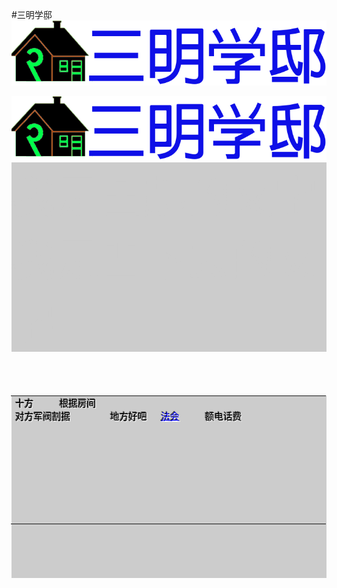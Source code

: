 #三明学邸
![图片](https://raw.githubusercontent.com/sanmingxuedi/index.html/main/%E6%9C%AA%E6%A0%87%E9%A2%98.png)
<head>
    <link rel="icon" href="https://raw.githubusercontent.com/sanmingxuedi/index.html/main/favicon.ico" type="image/x-icon" href="favicon.ico"/>
    <link rel="shortcut icon" href="https://raw.githubusercontent.com/sanmingxuedi/index.html/main/favicon.ico" type="image/x-icon" href="favicon.ico"/>
</head>
<a href="https://sanmingxuedi.github.io/index.html">
  <img src="https://raw.githubusercontent.com/sanmingxuedi/index.html/main/%E6%9C%AA%E6%A0%87%E9%A2%98.png">
</a>

<!DOCTYPE html>
<html>
<head>
    <meta charset="UTF-8" />
    <title>Document</title>
    <style>
        div{
            font-size:70px;
            background-color: #CCC;
            color:#ccc;
        }
        div:first-child{
            text-shadow:1px 1px 1px #000;
            text-shadow:-1px -1px 1px #FFF;
        }
        div:last-child{
            text-shadow:1px 1px 1px #FFF,-1px -1px 1px #000;
        }
    </style>
</head>
<body>
    <div>我是凸起的文字</div>
    <div>我是凹下去的文字</div>
</body>
</html>


<head>
<meta http-equiv=Content-Type content="text/html; charset=gb2312">
<meta name=ProgId content=Word.Document>
<meta name=Generator content="Microsoft Word 14">
<meta name=Originator content="Microsoft Word 14">
<link rel=File-List href="单个文件网页1.files/filelist.xml">
<!--[if gte mso 9]><xml>
 <o:DocumentProperties>
  <o:Author>user</o:Author>
  <o:Template>Normal</o:Template>
  <o:LastAuthor>user</o:LastAuthor>
  <o:Revision>2</o:Revision>
  <o:TotalTime>4</o:TotalTime>
  <o:Created>2021-04-07T07:38:00Z</o:Created>
  <o:LastSaved>2021-04-07T07:38:00Z</o:LastSaved>
  <o:Pages>1</o:Pages>
  <o:Words>22</o:Words>
  <o:Characters>127</o:Characters>
  <o:Company>user</o:Company>
  <o:Lines>1</o:Lines>
  <o:Paragraphs>1</o:Paragraphs>
  <o:CharactersWithSpaces>148</o:CharactersWithSpaces>
  <o:Version>14.00</o:Version>
 </o:DocumentProperties>
 <o:OfficeDocumentSettings>
  <o:RelyOnVML/>
  <o:AllowPNG/>
 </o:OfficeDocumentSettings>
</xml><![endif]-->
<link rel=themeData href="单个文件网页1.files/themedata.thmx">
<link rel=colorSchemeMapping href="单个文件网页1.files/colorschememapping.xml">
<!--[if gte mso 9]><xml>
 <w:WordDocument>
  <w:TrackMoves>false</w:TrackMoves>
  <w:TrackFormatting/>
  <w:PunctuationKerning/>
  <w:DrawingGridVerticalSpacing>7.8 磅</w:DrawingGridVerticalSpacing>
  <w:DisplayHorizontalDrawingGridEvery>0</w:DisplayHorizontalDrawingGridEvery>
  <w:DisplayVerticalDrawingGridEvery>2</w:DisplayVerticalDrawingGridEvery>
  <w:ValidateAgainstSchemas/>
  <w:SaveIfXMLInvalid>false</w:SaveIfXMLInvalid>
  <w:IgnoreMixedContent>false</w:IgnoreMixedContent>
  <w:AlwaysShowPlaceholderText>false</w:AlwaysShowPlaceholderText>
  <w:DoNotPromoteQF/>
  <w:LidThemeOther>EN-US</w:LidThemeOther>
  <w:LidThemeAsian>ZH-CN</w:LidThemeAsian>
  <w:LidThemeComplexScript>X-NONE</w:LidThemeComplexScript>
  <w:Compatibility>
   <w:SpaceForUL/>
   <w:BalanceSingleByteDoubleByteWidth/>
   <w:DoNotLeaveBackslashAlone/>
   <w:ULTrailSpace/>
   <w:DoNotExpandShiftReturn/>
   <w:AdjustLineHeightInTable/>
   <w:BreakWrappedTables/>
   <w:SnapToGridInCell/>
   <w:WrapTextWithPunct/>
   <w:UseAsianBreakRules/>
   <w:DontGrowAutofit/>
   <w:SplitPgBreakAndParaMark/>
   <w:EnableOpenTypeKerning/>
   <w:DontFlipMirrorIndents/>
   <w:OverrideTableStyleHps/>
   <w:UseFELayout/>
  </w:Compatibility>
  <m:mathPr>
   <m:mathFont m:val="Cambria Math"/>
   <m:brkBin m:val="before"/>
   <m:brkBinSub m:val="&#45;-"/>
   <m:smallFrac m:val="off"/>
   <m:dispDef/>
   <m:lMargin m:val="0"/>
   <m:rMargin m:val="0"/>
   <m:defJc m:val="centerGroup"/>
   <m:wrapIndent m:val="1440"/>
   <m:intLim m:val="subSup"/>
   <m:naryLim m:val="undOvr"/>
  </m:mathPr></w:WordDocument>
</xml><![endif]--><!--[if gte mso 9]><xml>
 <w:LatentStyles DefLockedState="false" DefUnhideWhenUsed="true"
  DefSemiHidden="true" DefQFormat="false" DefPriority="99"
  LatentStyleCount="267">
  <w:LsdException Locked="false" Priority="0" SemiHidden="false"
   UnhideWhenUsed="false" QFormat="true" Name="Normal"/>
  <w:LsdException Locked="false" Priority="9" SemiHidden="false"
   UnhideWhenUsed="false" QFormat="true" Name="heading 1"/>
  <w:LsdException Locked="false" Priority="9" QFormat="true" Name="heading 2"/>
  <w:LsdException Locked="false" Priority="9" QFormat="true" Name="heading 3"/>
  <w:LsdException Locked="false" Priority="9" QFormat="true" Name="heading 4"/>
  <w:LsdException Locked="false" Priority="9" QFormat="true" Name="heading 5"/>
  <w:LsdException Locked="false" Priority="9" QFormat="true" Name="heading 6"/>
  <w:LsdException Locked="false" Priority="9" QFormat="true" Name="heading 7"/>
  <w:LsdException Locked="false" Priority="9" QFormat="true" Name="heading 8"/>
  <w:LsdException Locked="false" Priority="9" QFormat="true" Name="heading 9"/>
  <w:LsdException Locked="false" Priority="39" Name="toc 1"/>
  <w:LsdException Locked="false" Priority="39" Name="toc 2"/>
  <w:LsdException Locked="false" Priority="39" Name="toc 3"/>
  <w:LsdException Locked="false" Priority="39" Name="toc 4"/>
  <w:LsdException Locked="false" Priority="39" Name="toc 5"/>
  <w:LsdException Locked="false" Priority="39" Name="toc 6"/>
  <w:LsdException Locked="false" Priority="39" Name="toc 7"/>
  <w:LsdException Locked="false" Priority="39" Name="toc 8"/>
  <w:LsdException Locked="false" Priority="39" Name="toc 9"/>
  <w:LsdException Locked="false" Priority="35" QFormat="true" Name="caption"/>
  <w:LsdException Locked="false" Priority="10" SemiHidden="false"
   UnhideWhenUsed="false" QFormat="true" Name="Title"/>
  <w:LsdException Locked="false" Priority="1" Name="Default Paragraph Font"/>
  <w:LsdException Locked="false" Priority="11" SemiHidden="false"
   UnhideWhenUsed="false" QFormat="true" Name="Subtitle"/>
  <w:LsdException Locked="false" Priority="22" SemiHidden="false"
   UnhideWhenUsed="false" QFormat="true" Name="Strong"/>
  <w:LsdException Locked="false" Priority="20" SemiHidden="false"
   UnhideWhenUsed="false" QFormat="true" Name="Emphasis"/>
  <w:LsdException Locked="false" Priority="59" SemiHidden="false"
   UnhideWhenUsed="false" Name="Table Grid"/>
  <w:LsdException Locked="false" UnhideWhenUsed="false" Name="Placeholder Text"/>
  <w:LsdException Locked="false" Priority="1" SemiHidden="false"
   UnhideWhenUsed="false" QFormat="true" Name="No Spacing"/>
  <w:LsdException Locked="false" Priority="60" SemiHidden="false"
   UnhideWhenUsed="false" Name="Light Shading"/>
  <w:LsdException Locked="false" Priority="61" SemiHidden="false"
   UnhideWhenUsed="false" Name="Light List"/>
  <w:LsdException Locked="false" Priority="62" SemiHidden="false"
   UnhideWhenUsed="false" Name="Light Grid"/>
  <w:LsdException Locked="false" Priority="63" SemiHidden="false"
   UnhideWhenUsed="false" Name="Medium Shading 1"/>
  <w:LsdException Locked="false" Priority="64" SemiHidden="false"
   UnhideWhenUsed="false" Name="Medium Shading 2"/>
  <w:LsdException Locked="false" Priority="65" SemiHidden="false"
   UnhideWhenUsed="false" Name="Medium List 1"/>
  <w:LsdException Locked="false" Priority="66" SemiHidden="false"
   UnhideWhenUsed="false" Name="Medium List 2"/>
  <w:LsdException Locked="false" Priority="67" SemiHidden="false"
   UnhideWhenUsed="false" Name="Medium Grid 1"/>
  <w:LsdException Locked="false" Priority="68" SemiHidden="false"
   UnhideWhenUsed="false" Name="Medium Grid 2"/>
  <w:LsdException Locked="false" Priority="69" SemiHidden="false"
   UnhideWhenUsed="false" Name="Medium Grid 3"/>
  <w:LsdException Locked="false" Priority="70" SemiHidden="false"
   UnhideWhenUsed="false" Name="Dark List"/>
  <w:LsdException Locked="false" Priority="71" SemiHidden="false"
   UnhideWhenUsed="false" Name="Colorful Shading"/>
  <w:LsdException Locked="false" Priority="72" SemiHidden="false"
   UnhideWhenUsed="false" Name="Colorful List"/>
  <w:LsdException Locked="false" Priority="73" SemiHidden="false"
   UnhideWhenUsed="false" Name="Colorful Grid"/>
  <w:LsdException Locked="false" Priority="60" SemiHidden="false"
   UnhideWhenUsed="false" Name="Light Shading Accent 1"/>
  <w:LsdException Locked="false" Priority="61" SemiHidden="false"
   UnhideWhenUsed="false" Name="Light List Accent 1"/>
  <w:LsdException Locked="false" Priority="62" SemiHidden="false"
   UnhideWhenUsed="false" Name="Light Grid Accent 1"/>
  <w:LsdException Locked="false" Priority="63" SemiHidden="false"
   UnhideWhenUsed="false" Name="Medium Shading 1 Accent 1"/>
  <w:LsdException Locked="false" Priority="64" SemiHidden="false"
   UnhideWhenUsed="false" Name="Medium Shading 2 Accent 1"/>
  <w:LsdException Locked="false" Priority="65" SemiHidden="false"
   UnhideWhenUsed="false" Name="Medium List 1 Accent 1"/>
  <w:LsdException Locked="false" UnhideWhenUsed="false" Name="Revision"/>
  <w:LsdException Locked="false" Priority="34" SemiHidden="false"
   UnhideWhenUsed="false" QFormat="true" Name="List Paragraph"/>
  <w:LsdException Locked="false" Priority="29" SemiHidden="false"
   UnhideWhenUsed="false" QFormat="true" Name="Quote"/>
  <w:LsdException Locked="false" Priority="30" SemiHidden="false"
   UnhideWhenUsed="false" QFormat="true" Name="Intense Quote"/>
  <w:LsdException Locked="false" Priority="66" SemiHidden="false"
   UnhideWhenUsed="false" Name="Medium List 2 Accent 1"/>
  <w:LsdException Locked="false" Priority="67" SemiHidden="false"
   UnhideWhenUsed="false" Name="Medium Grid 1 Accent 1"/>
  <w:LsdException Locked="false" Priority="68" SemiHidden="false"
   UnhideWhenUsed="false" Name="Medium Grid 2 Accent 1"/>
  <w:LsdException Locked="false" Priority="69" SemiHidden="false"
   UnhideWhenUsed="false" Name="Medium Grid 3 Accent 1"/>
  <w:LsdException Locked="false" Priority="70" SemiHidden="false"
   UnhideWhenUsed="false" Name="Dark List Accent 1"/>
  <w:LsdException Locked="false" Priority="71" SemiHidden="false"
   UnhideWhenUsed="false" Name="Colorful Shading Accent 1"/>
  <w:LsdException Locked="false" Priority="72" SemiHidden="false"
   UnhideWhenUsed="false" Name="Colorful List Accent 1"/>
  <w:LsdException Locked="false" Priority="73" SemiHidden="false"
   UnhideWhenUsed="false" Name="Colorful Grid Accent 1"/>
  <w:LsdException Locked="false" Priority="60" SemiHidden="false"
   UnhideWhenUsed="false" Name="Light Shading Accent 2"/>
  <w:LsdException Locked="false" Priority="61" SemiHidden="false"
   UnhideWhenUsed="false" Name="Light List Accent 2"/>
  <w:LsdException Locked="false" Priority="62" SemiHidden="false"
   UnhideWhenUsed="false" Name="Light Grid Accent 2"/>
  <w:LsdException Locked="false" Priority="63" SemiHidden="false"
   UnhideWhenUsed="false" Name="Medium Shading 1 Accent 2"/>
  <w:LsdException Locked="false" Priority="64" SemiHidden="false"
   UnhideWhenUsed="false" Name="Medium Shading 2 Accent 2"/>
  <w:LsdException Locked="false" Priority="65" SemiHidden="false"
   UnhideWhenUsed="false" Name="Medium List 1 Accent 2"/>
  <w:LsdException Locked="false" Priority="66" SemiHidden="false"
   UnhideWhenUsed="false" Name="Medium List 2 Accent 2"/>
  <w:LsdException Locked="false" Priority="67" SemiHidden="false"
   UnhideWhenUsed="false" Name="Medium Grid 1 Accent 2"/>
  <w:LsdException Locked="false" Priority="68" SemiHidden="false"
   UnhideWhenUsed="false" Name="Medium Grid 2 Accent 2"/>
  <w:LsdException Locked="false" Priority="69" SemiHidden="false"
   UnhideWhenUsed="false" Name="Medium Grid 3 Accent 2"/>
  <w:LsdException Locked="false" Priority="70" SemiHidden="false"
   UnhideWhenUsed="false" Name="Dark List Accent 2"/>
  <w:LsdException Locked="false" Priority="71" SemiHidden="false"
   UnhideWhenUsed="false" Name="Colorful Shading Accent 2"/>
  <w:LsdException Locked="false" Priority="72" SemiHidden="false"
   UnhideWhenUsed="false" Name="Colorful List Accent 2"/>
  <w:LsdException Locked="false" Priority="73" SemiHidden="false"
   UnhideWhenUsed="false" Name="Colorful Grid Accent 2"/>
  <w:LsdException Locked="false" Priority="60" SemiHidden="false"
   UnhideWhenUsed="false" Name="Light Shading Accent 3"/>
  <w:LsdException Locked="false" Priority="61" SemiHidden="false"
   UnhideWhenUsed="false" Name="Light List Accent 3"/>
  <w:LsdException Locked="false" Priority="62" SemiHidden="false"
   UnhideWhenUsed="false" Name="Light Grid Accent 3"/>
  <w:LsdException Locked="false" Priority="63" SemiHidden="false"
   UnhideWhenUsed="false" Name="Medium Shading 1 Accent 3"/>
  <w:LsdException Locked="false" Priority="64" SemiHidden="false"
   UnhideWhenUsed="false" Name="Medium Shading 2 Accent 3"/>
  <w:LsdException Locked="false" Priority="65" SemiHidden="false"
   UnhideWhenUsed="false" Name="Medium List 1 Accent 3"/>
  <w:LsdException Locked="false" Priority="66" SemiHidden="false"
   UnhideWhenUsed="false" Name="Medium List 2 Accent 3"/>
  <w:LsdException Locked="false" Priority="67" SemiHidden="false"
   UnhideWhenUsed="false" Name="Medium Grid 1 Accent 3"/>
  <w:LsdException Locked="false" Priority="68" SemiHidden="false"
   UnhideWhenUsed="false" Name="Medium Grid 2 Accent 3"/>
  <w:LsdException Locked="false" Priority="69" SemiHidden="false"
   UnhideWhenUsed="false" Name="Medium Grid 3 Accent 3"/>
  <w:LsdException Locked="false" Priority="70" SemiHidden="false"
   UnhideWhenUsed="false" Name="Dark List Accent 3"/>
  <w:LsdException Locked="false" Priority="71" SemiHidden="false"
   UnhideWhenUsed="false" Name="Colorful Shading Accent 3"/>
  <w:LsdException Locked="false" Priority="72" SemiHidden="false"
   UnhideWhenUsed="false" Name="Colorful List Accent 3"/>
  <w:LsdException Locked="false" Priority="73" SemiHidden="false"
   UnhideWhenUsed="false" Name="Colorful Grid Accent 3"/>
  <w:LsdException Locked="false" Priority="60" SemiHidden="false"
   UnhideWhenUsed="false" Name="Light Shading Accent 4"/>
  <w:LsdException Locked="false" Priority="61" SemiHidden="false"
   UnhideWhenUsed="false" Name="Light List Accent 4"/>
  <w:LsdException Locked="false" Priority="62" SemiHidden="false"
   UnhideWhenUsed="false" Name="Light Grid Accent 4"/>
  <w:LsdException Locked="false" Priority="63" SemiHidden="false"
   UnhideWhenUsed="false" Name="Medium Shading 1 Accent 4"/>
  <w:LsdException Locked="false" Priority="64" SemiHidden="false"
   UnhideWhenUsed="false" Name="Medium Shading 2 Accent 4"/>
  <w:LsdException Locked="false" Priority="65" SemiHidden="false"
   UnhideWhenUsed="false" Name="Medium List 1 Accent 4"/>
  <w:LsdException Locked="false" Priority="66" SemiHidden="false"
   UnhideWhenUsed="false" Name="Medium List 2 Accent 4"/>
  <w:LsdException Locked="false" Priority="67" SemiHidden="false"
   UnhideWhenUsed="false" Name="Medium Grid 1 Accent 4"/>
  <w:LsdException Locked="false" Priority="68" SemiHidden="false"
   UnhideWhenUsed="false" Name="Medium Grid 2 Accent 4"/>
  <w:LsdException Locked="false" Priority="69" SemiHidden="false"
   UnhideWhenUsed="false" Name="Medium Grid 3 Accent 4"/>
  <w:LsdException Locked="false" Priority="70" SemiHidden="false"
   UnhideWhenUsed="false" Name="Dark List Accent 4"/>
  <w:LsdException Locked="false" Priority="71" SemiHidden="false"
   UnhideWhenUsed="false" Name="Colorful Shading Accent 4"/>
  <w:LsdException Locked="false" Priority="72" SemiHidden="false"
   UnhideWhenUsed="false" Name="Colorful List Accent 4"/>
  <w:LsdException Locked="false" Priority="73" SemiHidden="false"
   UnhideWhenUsed="false" Name="Colorful Grid Accent 4"/>
  <w:LsdException Locked="false" Priority="60" SemiHidden="false"
   UnhideWhenUsed="false" Name="Light Shading Accent 5"/>
  <w:LsdException Locked="false" Priority="61" SemiHidden="false"
   UnhideWhenUsed="false" Name="Light List Accent 5"/>
  <w:LsdException Locked="false" Priority="62" SemiHidden="false"
   UnhideWhenUsed="false" Name="Light Grid Accent 5"/>
  <w:LsdException Locked="false" Priority="63" SemiHidden="false"
   UnhideWhenUsed="false" Name="Medium Shading 1 Accent 5"/>
  <w:LsdException Locked="false" Priority="64" SemiHidden="false"
   UnhideWhenUsed="false" Name="Medium Shading 2 Accent 5"/>
  <w:LsdException Locked="false" Priority="65" SemiHidden="false"
   UnhideWhenUsed="false" Name="Medium List 1 Accent 5"/>
  <w:LsdException Locked="false" Priority="66" SemiHidden="false"
   UnhideWhenUsed="false" Name="Medium List 2 Accent 5"/>
  <w:LsdException Locked="false" Priority="67" SemiHidden="false"
   UnhideWhenUsed="false" Name="Medium Grid 1 Accent 5"/>
  <w:LsdException Locked="false" Priority="68" SemiHidden="false"
   UnhideWhenUsed="false" Name="Medium Grid 2 Accent 5"/>
  <w:LsdException Locked="false" Priority="69" SemiHidden="false"
   UnhideWhenUsed="false" Name="Medium Grid 3 Accent 5"/>
  <w:LsdException Locked="false" Priority="70" SemiHidden="false"
   UnhideWhenUsed="false" Name="Dark List Accent 5"/>
  <w:LsdException Locked="false" Priority="71" SemiHidden="false"
   UnhideWhenUsed="false" Name="Colorful Shading Accent 5"/>
  <w:LsdException Locked="false" Priority="72" SemiHidden="false"
   UnhideWhenUsed="false" Name="Colorful List Accent 5"/>
  <w:LsdException Locked="false" Priority="73" SemiHidden="false"
   UnhideWhenUsed="false" Name="Colorful Grid Accent 5"/>
  <w:LsdException Locked="false" Priority="60" SemiHidden="false"
   UnhideWhenUsed="false" Name="Light Shading Accent 6"/>
  <w:LsdException Locked="false" Priority="61" SemiHidden="false"
   UnhideWhenUsed="false" Name="Light List Accent 6"/>
  <w:LsdException Locked="false" Priority="62" SemiHidden="false"
   UnhideWhenUsed="false" Name="Light Grid Accent 6"/>
  <w:LsdException Locked="false" Priority="63" SemiHidden="false"
   UnhideWhenUsed="false" Name="Medium Shading 1 Accent 6"/>
  <w:LsdException Locked="false" Priority="64" SemiHidden="false"
   UnhideWhenUsed="false" Name="Medium Shading 2 Accent 6"/>
  <w:LsdException Locked="false" Priority="65" SemiHidden="false"
   UnhideWhenUsed="false" Name="Medium List 1 Accent 6"/>
  <w:LsdException Locked="false" Priority="66" SemiHidden="false"
   UnhideWhenUsed="false" Name="Medium List 2 Accent 6"/>
  <w:LsdException Locked="false" Priority="67" SemiHidden="false"
   UnhideWhenUsed="false" Name="Medium Grid 1 Accent 6"/>
  <w:LsdException Locked="false" Priority="68" SemiHidden="false"
   UnhideWhenUsed="false" Name="Medium Grid 2 Accent 6"/>
  <w:LsdException Locked="false" Priority="69" SemiHidden="false"
   UnhideWhenUsed="false" Name="Medium Grid 3 Accent 6"/>
  <w:LsdException Locked="false" Priority="70" SemiHidden="false"
   UnhideWhenUsed="false" Name="Dark List Accent 6"/>
  <w:LsdException Locked="false" Priority="71" SemiHidden="false"
   UnhideWhenUsed="false" Name="Colorful Shading Accent 6"/>
  <w:LsdException Locked="false" Priority="72" SemiHidden="false"
   UnhideWhenUsed="false" Name="Colorful List Accent 6"/>
  <w:LsdException Locked="false" Priority="73" SemiHidden="false"
   UnhideWhenUsed="false" Name="Colorful Grid Accent 6"/>
  <w:LsdException Locked="false" Priority="19" SemiHidden="false"
   UnhideWhenUsed="false" QFormat="true" Name="Subtle Emphasis"/>
  <w:LsdException Locked="false" Priority="21" SemiHidden="false"
   UnhideWhenUsed="false" QFormat="true" Name="Intense Emphasis"/>
  <w:LsdException Locked="false" Priority="31" SemiHidden="false"
   UnhideWhenUsed="false" QFormat="true" Name="Subtle Reference"/>
  <w:LsdException Locked="false" Priority="32" SemiHidden="false"
   UnhideWhenUsed="false" QFormat="true" Name="Intense Reference"/>
  <w:LsdException Locked="false" Priority="33" SemiHidden="false"
   UnhideWhenUsed="false" QFormat="true" Name="Book Title"/>
  <w:LsdException Locked="false" Priority="37" Name="Bibliography"/>
  <w:LsdException Locked="false" Priority="39" QFormat="true" Name="TOC Heading"/>
 </w:LatentStyles>
</xml><![endif]-->
<style>
<!--
 /* Font Definitions */
 @font-face
	{font-family:宋体;
	panose-1:2 1 6 0 3 1 1 1 1 1;
	mso-font-alt:SimSun;
	mso-font-charset:134;
	mso-generic-font-family:auto;
	mso-font-pitch:variable;
	mso-font-signature:3 135135232 16 0 262145 0;}
@font-face
	{font-family:宋体;
	panose-1:2 1 6 0 3 1 1 1 1 1;
	mso-font-alt:SimSun;
	mso-font-charset:134;
	mso-generic-font-family:auto;
	mso-font-pitch:variable;
	mso-font-signature:3 135135232 16 0 262145 0;}
@font-face
	{font-family:Calibri;
	panose-1:2 15 5 2 2 2 4 3 2 4;
	mso-font-charset:0;
	mso-generic-font-family:swiss;
	mso-font-pitch:variable;
	mso-font-signature:-520092929 1073786111 9 0 415 0;}
@font-face
	{font-family:"\@宋体";
	panose-1:2 1 6 0 3 1 1 1 1 1;
	mso-font-charset:134;
	mso-generic-font-family:auto;
	mso-font-pitch:variable;
	mso-font-signature:3 135135232 16 0 262145 0;}
 /* Style Definitions */
 p.MsoNormal, li.MsoNormal, div.MsoNormal
	{mso-style-unhide:no;
	mso-style-qformat:yes;
	mso-style-parent:"";
	margin:0cm;
	margin-bottom:.0001pt;
	text-align:justify;
	text-justify:inter-ideograph;
	mso-pagination:none;
	font-size:10.5pt;
	mso-bidi-font-size:11.0pt;
	font-family:"Calibri","sans-serif";
	mso-ascii-font-family:Calibri;
	mso-ascii-theme-font:minor-latin;
	mso-fareast-font-family:宋体;
	mso-fareast-theme-font:minor-fareast;
	mso-hansi-font-family:Calibri;
	mso-hansi-theme-font:minor-latin;
	mso-bidi-font-family:"Times New Roman";
	mso-bidi-theme-font:minor-bidi;
	mso-font-kerning:1.0pt;}
p.MsoHeader, li.MsoHeader, div.MsoHeader
	{mso-style-priority:99;
	mso-style-link:"页眉 Char";
	margin:0cm;
	margin-bottom:.0001pt;
	text-align:center;
	mso-pagination:none;
	tab-stops:center 207.65pt right 415.3pt;
	layout-grid-mode:char;
	border:none;
	mso-border-bottom-alt:solid windowtext .75pt;
	padding:0cm;
	mso-padding-alt:0cm 0cm 1.0pt 0cm;
	font-size:9.0pt;
	font-family:"Calibri","sans-serif";
	mso-ascii-font-family:Calibri;
	mso-ascii-theme-font:minor-latin;
	mso-fareast-font-family:宋体;
	mso-fareast-theme-font:minor-fareast;
	mso-hansi-font-family:Calibri;
	mso-hansi-theme-font:minor-latin;
	mso-bidi-font-family:"Times New Roman";
	mso-bidi-theme-font:minor-bidi;
	mso-font-kerning:1.0pt;}
p.MsoFooter, li.MsoFooter, div.MsoFooter
	{mso-style-priority:99;
	mso-style-link:"页脚 Char";
	margin:0cm;
	margin-bottom:.0001pt;
	mso-pagination:none;
	tab-stops:center 207.65pt right 415.3pt;
	layout-grid-mode:char;
	font-size:9.0pt;
	font-family:"Calibri","sans-serif";
	mso-ascii-font-family:Calibri;
	mso-ascii-theme-font:minor-latin;
	mso-fareast-font-family:宋体;
	mso-fareast-theme-font:minor-fareast;
	mso-hansi-font-family:Calibri;
	mso-hansi-theme-font:minor-latin;
	mso-bidi-font-family:"Times New Roman";
	mso-bidi-theme-font:minor-bidi;
	mso-font-kerning:1.0pt;}
a:link, span.MsoHyperlink
	{mso-style-noshow:yes;
	mso-style-priority:99;
	color:blue;
	text-decoration:underline;
	text-underline:single;}
a:visited, span.MsoHyperlinkFollowed
	{mso-style-noshow:yes;
	mso-style-priority:99;
	color:purple;
	mso-themecolor:followedhyperlink;
	text-decoration:underline;
	text-underline:single;}
span.Char
	{mso-style-name:"页眉 Char";
	mso-style-priority:99;
	mso-style-unhide:no;
	mso-style-locked:yes;
	mso-style-link:页眉;
	mso-ansi-font-size:9.0pt;
	mso-bidi-font-size:9.0pt;}
span.Char0
	{mso-style-name:"页脚 Char";
	mso-style-priority:99;
	mso-style-unhide:no;
	mso-style-locked:yes;
	mso-style-link:页脚;
	mso-ansi-font-size:9.0pt;
	mso-bidi-font-size:9.0pt;}
.MsoChpDefault
	{mso-style-type:export-only;
	mso-default-props:yes;
	font-family:"Calibri","sans-serif";
	mso-bidi-font-family:"Times New Roman";
	mso-bidi-theme-font:minor-bidi;}
 /* Page Definitions */
 @page
	{mso-page-border-surround-header:no;
	mso-page-border-surround-footer:no;
	mso-footnote-separator:url("单个文件网页1.files/header.htm") fs;
	mso-footnote-continuation-separator:url("单个文件网页1.files/header.htm") fcs;
	mso-endnote-separator:url("单个文件网页1.files/header.htm") es;
	mso-endnote-continuation-separator:url("单个文件网页1.files/header.htm") ecs;}
@page WordSection1
	{size:595.3pt 841.9pt;
	margin:72.0pt 90.0pt 72.0pt 90.0pt;
	mso-header-margin:42.55pt;
	mso-footer-margin:49.6pt;
	mso-even-header:url("单个文件网页1.files/header.htm") eh1;
	mso-header:url("单个文件网页1.files/header.htm") h1;
	mso-even-footer:url("单个文件网页1.files/header.htm") ef1;
	mso-footer:url("单个文件网页1.files/header.htm") f1;
	mso-first-header:url("单个文件网页1.files/header.htm") fh1;
	mso-first-footer:url("单个文件网页1.files/header.htm") ff1;
	mso-paper-source:0;
	layout-grid:15.6pt;}
div.WordSection1
	{page:WordSection1;}
-->
</style>
<!--[if gte mso 10]>
<style>
 /* Style Definitions */
 table.MsoNormalTable
	{mso-style-name:普通表格;
	mso-tstyle-rowband-size:0;
	mso-tstyle-colband-size:0;
	mso-style-noshow:yes;
	mso-style-priority:99;
	mso-style-parent:"";
	mso-padding-alt:0cm 5.4pt 0cm 5.4pt;
	mso-para-margin:0cm;
	mso-para-margin-bottom:.0001pt;
	mso-pagination:widow-orphan;
	font-size:10.5pt;
	mso-bidi-font-size:11.0pt;
	font-family:"Calibri","sans-serif";
	mso-ascii-font-family:Calibri;
	mso-ascii-theme-font:minor-latin;
	mso-hansi-font-family:Calibri;
	mso-hansi-theme-font:minor-latin;
	mso-bidi-font-family:"Times New Roman";
	mso-bidi-theme-font:minor-bidi;
	mso-font-kerning:1.0pt;}
</style>
<![endif]--><!--[if gte mso 9]><xml>
 <o:shapedefaults v:ext="edit" spidmax="2049"/>
</xml><![endif]--><!--[if gte mso 9]><xml>
 <o:shapelayout v:ext="edit">
  <o:idmap v:ext="edit" data="1"/>
 </o:shapelayout></xml><![endif]-->
</head>



<div class=WordSection1 style='layout-grid:15.6pt'>

<table class=MsoNormalTable border=0 cellspacing=0 cellpadding=0 width=504
 style='width:378.0pt;margin-left:-.75pt;border-collapse:collapse;mso-yfti-tbllook:
 1184;mso-padding-alt:0cm 5.4pt 0cm 5.4pt'>
 <tr style='mso-yfti-irow:0;mso-yfti-firstrow:yes;height:13.5pt'>
  <td width=72 nowrap valign=bottom style='width:54.0pt;padding:0cm 5.4pt 0cm 5.4pt;
  height:13.5pt'>
  <p class=MsoNormal align=left style='text-align:left;mso-pagination:widow-orphan'><span
  style='font-size:11.0pt;font-family:宋体;mso-bidi-font-family:宋体;color:black;
  mso-font-kerning:0pt'>十方<span lang=EN-US><o:p></o:p></span></span></p>
  </td>
  <td width=72 nowrap valign=bottom style='width:54.0pt;padding:0cm 5.4pt 0cm 5.4pt;
  height:13.5pt'>
  <p class=MsoNormal align=left style='text-align:left;mso-pagination:widow-orphan'><span
  style='font-size:11.0pt;font-family:宋体;mso-bidi-font-family:宋体;color:black;
  mso-font-kerning:0pt'>根据房间<span lang=EN-US><o:p></o:p></span></span></p>
  </td>
  <td width=72 nowrap valign=bottom style='width:54.0pt;padding:0cm 5.4pt 0cm 5.4pt;
  height:13.5pt'></td>
  <td width=72 nowrap valign=bottom style='width:54.0pt;padding:0cm 5.4pt 0cm 5.4pt;
  height:13.5pt'></td>
  <td width=72 nowrap valign=bottom style='width:54.0pt;padding:0cm 5.4pt 0cm 5.4pt;
  height:13.5pt'></td>
  <td width=72 nowrap valign=bottom style='width:54.0pt;padding:0cm 5.4pt 0cm 5.4pt;
  height:13.5pt'></td>
  <td width=72 nowrap valign=bottom style='width:54.0pt;padding:0cm 5.4pt 0cm 5.4pt;
  height:13.5pt'></td>
 </tr>
 <tr style='mso-yfti-irow:1;height:13.5pt'>
  <td width=144 nowrap colspan=2 valign=bottom style='width:108.0pt;padding:
  0cm 5.4pt 0cm 5.4pt;height:13.5pt'>
  <p class=MsoNormal align=left style='text-align:left;mso-pagination:widow-orphan'><span
  style='font-size:11.0pt;font-family:宋体;mso-bidi-font-family:宋体;color:black;
  mso-font-kerning:0pt'>对方军阀割据<span lang=EN-US><o:p></o:p></span></span></p>
  </td>
  <td width=72 nowrap valign=bottom style='width:54.0pt;padding:0cm 5.4pt 0cm 5.4pt;
  height:13.5pt'>
  <p class=MsoNormal align=left style='text-align:left;mso-pagination:widow-orphan'><span
  style='font-size:11.0pt;font-family:宋体;mso-bidi-font-family:宋体;color:black;
  mso-font-kerning:0pt'>地方好吧<span lang=EN-US><o:p></o:p></span></span></p>
  </td>
  <td width=72 nowrap valign=bottom style='width:54.0pt;padding:0cm 5.4pt 0cm 5.4pt;
  height:13.5pt'>
  <p class=MsoNormal align=left style='text-align:left;mso-pagination:widow-orphan'><u><span
  lang=EN-US style='font-size:11.0pt;font-family:宋体;mso-bidi-font-family:宋体;
  color:blue;mso-font-kerning:0pt'><a href="https://www.baidu.com/"><span
  lang=EN-US><span lang=EN-US>法会</span></span></a><o:p></o:p></span></u></p>
  </td>
  <td width=72 nowrap valign=bottom style='width:54.0pt;padding:0cm 5.4pt 0cm 5.4pt;
  height:13.5pt'>
  <p class=MsoNormal align=left style='text-align:left;mso-pagination:widow-orphan'><span
  style='font-size:11.0pt;font-family:宋体;mso-bidi-font-family:宋体;color:black;
  mso-font-kerning:0pt'>额电话费<span lang=EN-US><o:p></o:p></span></span></p>
  </td>
  <td width=72 nowrap valign=bottom style='width:54.0pt;padding:0cm 5.4pt 0cm 5.4pt;
  height:13.5pt'></td>
  <td width=72 nowrap valign=bottom style='width:54.0pt;padding:0cm 5.4pt 0cm 5.4pt;
  height:13.5pt'></td>
 </tr>
 <tr style='mso-yfti-irow:2;height:13.5pt'>
  <td width=72 nowrap valign=bottom style='width:54.0pt;padding:0cm 5.4pt 0cm 5.4pt;
  height:13.5pt'></td>
  <td width=72 nowrap valign=bottom style='width:54.0pt;padding:0cm 5.4pt 0cm 5.4pt;
  height:13.5pt'></td>
  <td width=72 nowrap valign=bottom style='width:54.0pt;padding:0cm 5.4pt 0cm 5.4pt;
  height:13.5pt'></td>
  <td width=72 nowrap valign=bottom style='width:54.0pt;padding:0cm 5.4pt 0cm 5.4pt;
  height:13.5pt'></td>
  <td width=72 nowrap valign=bottom style='width:54.0pt;padding:0cm 5.4pt 0cm 5.4pt;
  height:13.5pt'></td>
  <td width=72 nowrap valign=bottom style='width:54.0pt;padding:0cm 5.4pt 0cm 5.4pt;
  height:13.5pt'></td>
  <td width=72 nowrap valign=bottom style='width:54.0pt;padding:0cm 5.4pt 0cm 5.4pt;
  height:13.5pt'></td>
 </tr>
 <tr style='mso-yfti-irow:3;height:13.5pt'>
  <td width=72 nowrap valign=bottom style='width:54.0pt;padding:0cm 5.4pt 0cm 5.4pt;
  height:13.5pt'></td>
  <td width=72 nowrap valign=bottom style='width:54.0pt;padding:0cm 5.4pt 0cm 5.4pt;
  height:13.5pt'></td>
  <td width=72 nowrap valign=bottom style='width:54.0pt;padding:0cm 5.4pt 0cm 5.4pt;
  height:13.5pt'></td>
  <td width=72 nowrap valign=bottom style='width:54.0pt;padding:0cm 5.4pt 0cm 5.4pt;
  height:13.5pt'></td>
  <td width=72 nowrap valign=bottom style='width:54.0pt;padding:0cm 5.4pt 0cm 5.4pt;
  height:13.5pt'></td>
  <td width=72 nowrap valign=bottom style='width:54.0pt;padding:0cm 5.4pt 0cm 5.4pt;
  height:13.5pt'></td>
  <td width=72 nowrap valign=bottom style='width:54.0pt;padding:0cm 5.4pt 0cm 5.4pt;
  height:13.5pt'></td>
 </tr>
 <tr style='mso-yfti-irow:4;height:13.5pt'>
  <td width=72 nowrap valign=bottom style='width:54.0pt;padding:0cm 5.4pt 0cm 5.4pt;
  height:13.5pt'></td>
  <td width=72 nowrap valign=bottom style='width:54.0pt;padding:0cm 5.4pt 0cm 5.4pt;
  height:13.5pt'></td>
  <td width=72 nowrap valign=bottom style='width:54.0pt;padding:0cm 5.4pt 0cm 5.4pt;
  height:13.5pt'></td>
  <td width=72 nowrap valign=bottom style='width:54.0pt;padding:0cm 5.4pt 0cm 5.4pt;
  height:13.5pt'></td>
  <td width=72 nowrap valign=bottom style='width:54.0pt;padding:0cm 5.4pt 0cm 5.4pt;
  height:13.5pt'></td>
  <td width=72 nowrap valign=bottom style='width:54.0pt;padding:0cm 5.4pt 0cm 5.4pt;
  height:13.5pt'></td>
  <td width=72 nowrap valign=bottom style='width:54.0pt;padding:0cm 5.4pt 0cm 5.4pt;
  height:13.5pt'></td>
 </tr>
 <tr style='mso-yfti-irow:5;height:13.5pt'>
  <td width=72 nowrap valign=bottom style='width:54.0pt;padding:0cm 5.4pt 0cm 5.4pt;
  height:13.5pt'></td>
  <td width=72 nowrap valign=bottom style='width:54.0pt;padding:0cm 5.4pt 0cm 5.4pt;
  height:13.5pt'></td>
  <td width=72 nowrap valign=bottom style='width:54.0pt;padding:0cm 5.4pt 0cm 5.4pt;
  height:13.5pt'></td>
  <td width=72 nowrap valign=bottom style='width:54.0pt;padding:0cm 5.4pt 0cm 5.4pt;
  height:13.5pt'></td>
  <td width=72 nowrap valign=bottom style='width:54.0pt;padding:0cm 5.4pt 0cm 5.4pt;
  height:13.5pt'></td>
  <td width=72 nowrap valign=bottom style='width:54.0pt;padding:0cm 5.4pt 0cm 5.4pt;
  height:13.5pt'></td>
  <td width=72 nowrap valign=bottom style='width:54.0pt;padding:0cm 5.4pt 0cm 5.4pt;
  height:13.5pt'></td>
 </tr>
 <tr style='mso-yfti-irow:6;height:13.5pt'>
  <td width=72 nowrap valign=bottom style='width:54.0pt;padding:0cm 5.4pt 0cm 5.4pt;
  height:13.5pt'></td>
  <td width=72 nowrap valign=bottom style='width:54.0pt;padding:0cm 5.4pt 0cm 5.4pt;
  height:13.5pt'></td>
  <td width=72 nowrap valign=bottom style='width:54.0pt;padding:0cm 5.4pt 0cm 5.4pt;
  height:13.5pt'></td>
  <td width=72 nowrap valign=bottom style='width:54.0pt;padding:0cm 5.4pt 0cm 5.4pt;
  height:13.5pt'></td>
  <td width=72 nowrap valign=bottom style='width:54.0pt;padding:0cm 5.4pt 0cm 5.4pt;
  height:13.5pt'></td>
  <td width=72 nowrap valign=bottom style='width:54.0pt;padding:0cm 5.4pt 0cm 5.4pt;
  height:13.5pt'></td>
  <td width=72 nowrap valign=bottom style='width:54.0pt;padding:0cm 5.4pt 0cm 5.4pt;
  height:13.5pt'></td>
 </tr>
 <tr style='mso-yfti-irow:7;height:13.5pt'>
  <td width=72 nowrap valign=bottom style='width:54.0pt;padding:0cm 5.4pt 0cm 5.4pt;
  height:13.5pt'></td>
  <td width=72 nowrap valign=bottom style='width:54.0pt;padding:0cm 5.4pt 0cm 5.4pt;
  height:13.5pt'></td>
  <td width=72 nowrap valign=bottom style='width:54.0pt;padding:0cm 5.4pt 0cm 5.4pt;
  height:13.5pt'></td>
  <td width=72 nowrap valign=bottom style='width:54.0pt;padding:0cm 5.4pt 0cm 5.4pt;
  height:13.5pt'></td>
  <td width=72 nowrap valign=bottom style='width:54.0pt;padding:0cm 5.4pt 0cm 5.4pt;
  height:13.5pt'></td>
  <td width=72 nowrap valign=bottom style='width:54.0pt;padding:0cm 5.4pt 0cm 5.4pt;
  height:13.5pt'></td>
  <td width=72 nowrap valign=bottom style='width:54.0pt;padding:0cm 5.4pt 0cm 5.4pt;
  height:13.5pt'></td>
 </tr>
 <tr style='mso-yfti-irow:8;height:13.5pt'>
  <td width=72 nowrap valign=bottom style='width:54.0pt;padding:0cm 5.4pt 0cm 5.4pt;
  height:13.5pt'></td>
  <td width=72 nowrap valign=bottom style='width:54.0pt;padding:0cm 5.4pt 0cm 5.4pt;
  height:13.5pt'></td>
  <td width=72 nowrap valign=bottom style='width:54.0pt;padding:0cm 5.4pt 0cm 5.4pt;
  height:13.5pt'></td>
  <td width=72 nowrap valign=bottom style='width:54.0pt;padding:0cm 5.4pt 0cm 5.4pt;
  height:13.5pt'></td>
  <td width=72 nowrap valign=bottom style='width:54.0pt;padding:0cm 5.4pt 0cm 5.4pt;
  height:13.5pt'></td>
  <td width=72 nowrap valign=bottom style='width:54.0pt;padding:0cm 5.4pt 0cm 5.4pt;
  height:13.5pt'></td>
  <td width=72 nowrap valign=bottom style='width:54.0pt;padding:0cm 5.4pt 0cm 5.4pt;
  height:13.5pt'></td>
 </tr>
 <tr style='mso-yfti-irow:9;height:13.5pt'>
  <td width=72 nowrap valign=bottom style='width:54.0pt;padding:0cm 5.4pt 0cm 5.4pt;
  height:13.5pt'></td>
  <td width=72 nowrap valign=bottom style='width:54.0pt;padding:0cm 5.4pt 0cm 5.4pt;
  height:13.5pt'></td>
  <td width=72 nowrap valign=bottom style='width:54.0pt;padding:0cm 5.4pt 0cm 5.4pt;
  height:13.5pt'></td>
  <td width=72 nowrap valign=bottom style='width:54.0pt;padding:0cm 5.4pt 0cm 5.4pt;
  height:13.5pt'></td>
  <td width=72 nowrap valign=bottom style='width:54.0pt;padding:0cm 5.4pt 0cm 5.4pt;
  height:13.5pt'></td>
  <td width=72 nowrap valign=bottom style='width:54.0pt;padding:0cm 5.4pt 0cm 5.4pt;
  height:13.5pt'></td>
  <td width=72 nowrap valign=bottom style='width:54.0pt;padding:0cm 5.4pt 0cm 5.4pt;
  height:13.5pt'></td>
 </tr>
 <tr style='mso-yfti-irow:10;mso-yfti-lastrow:yes;height:13.5pt'>
  <td width=72 nowrap valign=bottom style='width:54.0pt;padding:0cm 5.4pt 0cm 5.4pt;
  height:13.5pt'></td>
  <td width=72 nowrap valign=bottom style='width:54.0pt;padding:0cm 5.4pt 0cm 5.4pt;
  height:13.5pt'></td>
  <td width=72 nowrap valign=bottom style='width:54.0pt;padding:0cm 5.4pt 0cm 5.4pt;
  height:13.5pt'></td>
  <td width=72 nowrap valign=bottom style='width:54.0pt;padding:0cm 5.4pt 0cm 5.4pt;
  height:13.5pt'></td>
  <td width=72 nowrap valign=bottom style='width:54.0pt;padding:0cm 5.4pt 0cm 5.4pt;
  height:13.5pt'></td>
  <td width=72 nowrap valign=bottom style='width:54.0pt;padding:0cm 5.4pt 0cm 5.4pt;
  height:13.5pt'></td>
  <td width=72 nowrap valign=bottom style='width:54.0pt;padding:0cm 5.4pt 0cm 5.4pt;
  height:13.5pt'></td>
 </tr>
</table>

<p class=MsoNormal><span lang=EN-US><o:p>&nbsp;</o:p></span></p>

</div>

</body>

</html>
				
						
						
						
						
						
						
						
						

